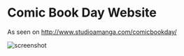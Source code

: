 # Comic Book Day Website

As seen on http://www.studioamanga.com/comicbookday/

![screenshot](http://www.studioamanga.com/comicbookday/img/screen-2-ip5.png)
